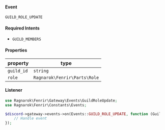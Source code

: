 #### Event
`GUILD_ROLE_UPDATE`

#### Required Intents
- `GUILD_MEMBERS`

#### Properties
|property|type|
|--------|----|
|`guild_id`|`string`|
|`role`|`Ragnarok\Fenrir\Parts\Role`|

#### Listener
```php
use Ragnarok\Fenrir\Gateway\Events\GuildRoleUpdate;
use Ragnarok\Fenrir\Constants\Events;

$discord->gateway->events->on(Events::GUILD_ROLE_UPDATE, function (GuildRoleUpdate $event) {
    // Handle event
});
```
